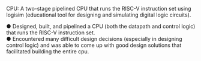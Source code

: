 CPU: A two-stage pipelined CPU that runs the RISC-V instruction set using logisim (educational tool for designing and simulating digital logic circuits).

●  Designed, built, and pipelined a CPU (both the datapath and control logic) that runs the RISC-V instruction set.                                                                                                     
● Encountered many difficult design decisions (especially in designing control logic) and was able to come up with good design solutions that facilitated building the entire cpu.    
